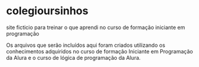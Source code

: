 # colegioursinhos
site ficticio para treinar o que aprendi no curso de formação iniciante em programação


Os arquivos que serão incluídos aqui foram criados utilizando os conhecimentos adquiridos no curso
de formação Iniciante em Programação da Alura e o curso de lógica de programação da Alura.



